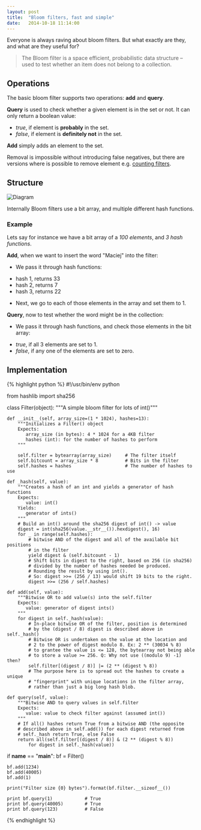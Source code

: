 ```yaml
---
layout: post
title:  "Bloom filters, fast and simple"
date:   2014-10-18 11:14:00
---
```


Everyone is always raving about bloom filters. But what exactly are they, and what are they useful for?

> The Bloom filter is a space efficient, probabilistic data structure – used to test whether an item does not belong to a collection.

## Operations

The basic bloom filter supports two operations: __add__ and __query__.

__Query__ is used to check whether a given element is in the set or not. It can only return a boolean value:

* _true_, if element is __probably__ in the set.
* _false_, if element is __definitely not__ in the set.

__Add__ simply adds an element to the set.

Removal is impossible without introducing false negatives, but there are versions where is possible to remove element e.g. [counting filters](http://en.wikipedia.org/wiki/Bloom_filter#Counting_filters).

## Structure

![Diagram](https://dl.dropboxusercontent.com/u/103345209/Camera%20Uploads/bloom-fig1-11.png)

Internally Bloom filters use a bit array, and multiple different hash functions.

### Example

Lets say for instance we have a bit array of a _100 elements_, and _3 hash functions_.

__Add__, when we want to insert the word "Maciej" into the filter:

* We pass it through hash functions:
 - hash 1, returns 33
 - hash 2, returns 7
 - hash 3, returns 22
* Next, we go to each of those elements in the array and set them to 1.

__Query__, now to test whether the word might be in the collection:

* We pass it through hash functions, and check those elements in the bit array:
 - _true_, if all 3 elements are set to 1.
 - _false_, if any one of the elements are set to zero.

## Implementation

{% highlight python %}
#!/usr/bin/env python

from hashlib import sha256

class Filter(object):
    """A simple bloom filter for lots of int()"""

    def __init__(self, array_size=(1 * 1024), hashes=13):
        """Initializes a Filter() object
        Expects:
           array_size (in bytes): 4 * 1024 for a 4KB filter
           hashes (int): for the number of hashes to perform
        """

        self.filter = bytearray(array_size)     # The filter itself
        self.bitcount = array_size * 8          # Bits in the filter
        self.hashes = hashes                    # The number of hashes to use

    def _hash(self, value):
        """Creates a hash of an int and yields a generator of hash functions
        Expects:
           value: int()
        Yields:
           generator of ints()
        """
        # Build an int() around the sha256 digest of int() -> value
        digest = int(sha256(value.__str__()).hexdigest(), 16)
        for _ in range(self.hashes):
            # bitwise AND of the digest and all of the available bit positions
            # in the filter
            yield digest & (self.bitcount - 1)
            # Shift bits in digest to the right, based on 256 (in sha256)
            # divided by the number of hashes needed be produced.
            # Rounding the result by using int().
            # So: digest >>= (256 / 13) would shift 19 bits to the right.
            digest >>= (256 / self.hashes)

    def add(self, value):
        """Bitwise OR to add value(s) into the self.filter
        Expects:
           value: generator of digest ints()
        """
        for digest in self._hash(value):
            # In-place bitwise OR of the filter, position is determined
            # by the (digest / 8) digest is described above in self._hash()
            # Bitwise OR is undertaken on the value at the location and
            # 2 to the power of digest modulo 8. Ex: 2 ** (30034 % 8)
            # to grantee the value is <= 128, the bytearray not being able
            # to store a value >= 256. Q: Why not use ((modulo 9) -1) then?
            self.filter[(digest / 8)] |= (2 ** (digest % 8))
            # The purpose here is to spread out the hashes to create a unique
            # "fingerprint" with unique locations in the filter array,
            # rather than just a big long hash blob.

    def query(self, value):
        """Bitwise AND to query values in self.filter
        Expects:
           value: value to check filter against (assumed int())
        """
        # If all() hashes return True from a bitwise AND (the opposite
        # described above in self.add()) for each digest returned from
        # self._hash return True, else False
        return all(self.filter[(digest / 8)] & (2 ** (digest % 8))
            for digest in self._hash(value))


if __name__ == "__main__":
    bf = Filter()

    bf.add(1234)
    bf.add(40005)
    bf.add(1)

    print("Filter size {0} bytes").format(bf.filter.__sizeof__())

    print bf.query(1)            # True
    print bf.query(40005)        # True
    print bf.query(123)          # False
{% endhighlight %}